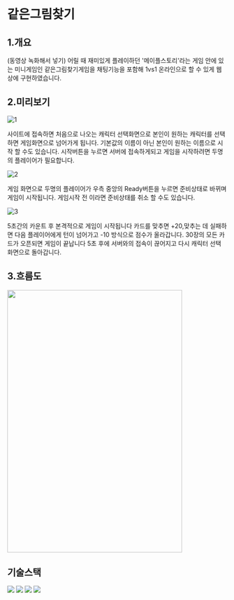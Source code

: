 
# 같은그림찾기



## 1.개요
(동영상 녹화해서 넣기)
어릴 때 재미있게 플레이하던 '메이플스토리'라는 게임 안에 있는 미니게임인 같은그림찾기게임을 채팅기능을 포함해 1vs1 온라인으로 할 수 있게 웹 상에 구현하였습니다.



## 2.미리보기

![1](https://user-images.githubusercontent.com/86513078/191254206-1a77524e-98c1-49ed-b6c9-7fbfa3691fed.PNG)


사이트에 접속하면 처음으로 나오는 캐릭터 선택화면으로 본인이 원하는 캐릭터를 선택하면 게임화면으로 넘어가게 됩니다. 기본값의 이름이 아닌 본인이 원하는 이름으로 시작 할 수도 있습니다. 시작버튼을 누르면 서버에 접속하게되고 게임을 시작하려면 두명의 플레이어가 필요합니다.


![2](https://user-images.githubusercontent.com/86513078/191254868-8d01683e-0eb9-4844-9609-faee9a45df17.PNG)

게임 화면으로 두명의 플레이어가 우측 중앙의 Ready버튼을 누르면 준비상태로 바뀌며 게임이 시작됩니다. 게임시작 전 이라면 준비상태를 취소 할 수도 있습니다.  

![3](https://user-images.githubusercontent.com/86513078/191255403-93275653-9366-4660-8f1b-560b1dc6ee80.PNG)

5초간의 카운트 후 본격적으로 게임이 시작됩니다 카드를 맞추면 +20,맞추는 데 실패하면 다음 플레이어에게 턴이 넘어가고 -10 방식으로 점수가 올라갑니다. 30장의 모든 카드가 오픈되면 게임이 끝납니다
5초 후에 서버와의 접속이 끊어지고 다시 캐릭터 선택 화면으로 돌아갑니다.

## 3.흐름도

<img src="https://user-images.githubusercontent.com/86513078/191548363-eb34832c-2a6d-4ecd-b87f-dd70befffadd.PNG" width="400" height="600"/>

## 기술스택

 <img src="https://img.shields.io/badge/JavaScript-F7DF1E?style=flat&logo=JavaScript&logoColor=white"/>


 <img src="https://img.shields.io/badge/Node.js-339933?style=flat&logo=Node.js&logoColor=white"/>

<img src="https://img.shields.io/badge/HTML5-E34F26?style=flat&logo=HTML5&logoColor=white"/>

<img src="https://img.shields.io/badge/CSS3-1572B6?style=flat&logo=CSS3&logoColor=white"/>

